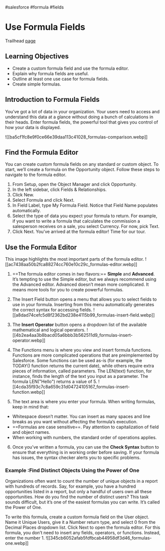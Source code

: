 #salesforce #formula #fields
 
# Use Formula Fields
Trailhead [page](https://trailhead.salesforce.com/content/learn/modules/point_click_business_logic/formula_fields)

## Learning Objectives

- Create a custom formula field and use the formula editor.
- Explain why formula fields are useful.
- Outline at least one use case for formula fields.
- Create simple formulas.

## Introduction to Formula Fields

You’ve got a lot of data in your organization. Your users need to access and understand this data at a glance without doing a bunch of calculations in their heads. Enter formula fields, the powerful tool that gives you control of how your data is displayed.

![[ba5cf1fc8e9f0ce66e39daa113c41028_formulas-comparison.webp]]

## Find the Formula Editor

You can create custom formula fields on any standard or custom object. To start, we’ll create a formula on the Opportunity object. Follow these steps to navigate to the formula editor.

1. From Setup, open the Object Manager and click Opportunity.
2. In the left sidebar, click Fields & Relationships.
3. Click New.
4. Select Formula and click Next.
5. In Field Label, type My Formula Field. Notice that Field Name populates automatically.
6. Select the type of data you expect your formula to return. For example, if you want to write a formula that calculates the commission a salesperson receives on a sale, you select Currency. For now, pick Text.
7. Click Next. You’ve arrived at the formula editor! Time for our tour.

## Use the Formula Editor
This image highlights the most important parts of the formula editor.
![[ac7438aa50b2fca88274cc760e10c29c_formulas-editor.webp]]

1. ==The formula editor comes in _two_ flavors:== **Simple** and **Advanced**. It’s tempting to use the Simple editor, but we always recommend using the Advanced editor. Advanced doesn’t mean more complicated. It means more tools for you to create powerful formulas.
2. The Insert Field button opens a menu that allows you to select fields to use in your formula. Inserting from this menu automatically generates the correct syntax for accessing fields.
![[a8dad74cefc5d8f2362bd238e4115b99_formulas-insert-field.webp]]

3. The **Insert Operator** button opens a dropdown list of the available mathematical and logical operators.
![[4b2ea4aa3b8bacd05a6bbb3b562511d9_formulas-insert-operator.webp]]

4. The Functions menu is where you view and insert formula functions. Functions are more complicated operations that are preimplemented by Salesforce. Some functions can be used as-is (for example, the TODAY() function returns the current date), while others require extra pieces of information, called parameters. The LEN(text) function, for instance, finds the length of the text you input as a parameter. The formula LEN("Hello") returns a value of 5.
 ![[4cda35f93c7c8a659c31d04724105167_formulas-insert-function.webp]]

5. The text area is where you enter your formula. When writing formulas, keep in mind that:
  - Whitespace doesn’t matter. You can insert as many spaces and line breaks as you want without affecting the formula’s execution.
  - ==Formulas are case sensitive==. Pay attention to capitalization of field and object names.
  - When working with numbers, the standard order of operations applies.

6. Once you’ve written a formula, you can use the **Check Syntax** button to ensure that everything is in working order before saving. If your formula has issues, the syntax checker alerts you to specific problems.

### Example :Find Distinct Objects Using the Power of One

Organizations often want to count the number of unique objects in a report with hundreds of records. Say, for example, you have a hundred opportunities listed in a report, but only a handful of users own all these opportunities. How do you find the number of distinct users? This task sounds difficult, but it’s one of the easiest formulas you can write. It’s called the Power of One.

To write this formula, create a custom formula field on the User object. Name it Unique Users, give it a Number return type, and select 0 from the Decimal Places dropdown list. Click Next to open the formula editor. For this formula, you don’t need to insert any fields, operators, or functions. Instead, enter the number 1.
![[345cb6052afab5fdfbcab44958df3d46_formulas-one.webp]]

